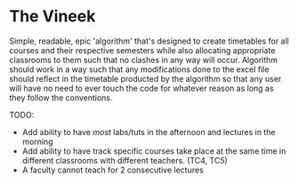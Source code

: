 # The Vineek
 Simple, readable, epic 'algorithm' that's designed to create timetables for all courses and their respective semesters while also allocating appropriate classrooms to them such that no clashes in any way will occur. Algorithm should work in a way such that any modifications done to the excel file should reflect in the timetable producted by the algorithm so that any user will have no need to ever touch the code for whatever reason as long as they follow the conventions.


TODO:
* Add ability to have *most* labs/tuts in the afternoon and lectures in the morning
* Add ability to have track specific courses take place at the same time in different classrooms with different teachers. (TC4, TC5)
* A faculty cannot teach for 2 consecutive lectures

